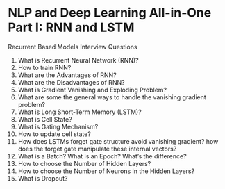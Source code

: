 # NLP and Deep Learning All-in-One Part I: RNN and LSTM
Recurrent Based Models Interview Questions
1. What is Recurrent Neural Network (RNN)?
2. How to train RNN?
3. What are the Advantages of RNN?
4. What are the Disadvantages of RNN?
5. What is Gradient Vanishing and Exploding Problem?
6. What are some the general ways to handle the vanishing gradient problem?
7. What is Long Short-Term Memory (LSTM)?
8. What is Cell State?
9. What is Gating Mechanism?
10. How to update cell state?
11. How does LSTMs forget gate structure avoid vanishing gradient? how does the forget gate manipulate these internal vectors?
12. What is a Batch? What is an Epoch? What’s the difference?
13. How to choose the Number of Hidden Layers?
14. How to choose the Number of Neurons in the Hidden Layers?
15. What is Dropout?
